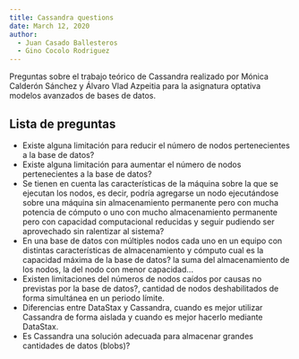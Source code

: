 ```yaml
---
title: Cassandra questions
date: March 12, 2020
author:
  - Juan Casado Ballesteros
  - Gino Cocolo Rodriguez
---
```


Preguntas sobre el trabajo teórico de Cassandra realizado por Mónica Calderón Sánchez y Álvaro Vlad Azpeitia para la asignatura optativa modelos avanzados de bases de datos.

## Lista de preguntas

* Existe alguna limitación para reducir el número de nodos pertenecientes a la base de datos?
* Existe alguna limitación para aumentar el número de nodos pertenecientes a la base de datos?
* Se tienen en cuenta las características de la máquina sobre la que se ejecutan los nodos, es decir, podría agregarse un nodo ejecutándose sobre una máquina sin     almacenamiento permanente pero con mucha potencia de cómputo o uno con mucho almacenamiento permanente pero con capacidad computacional reducidas y seguir pudiendo ser aprovechado sin ralentizar al sistema?
* En una base de datos con múltiples nodos cada uno en un equipo con distintas características de almacenamiento y cómputo cual es la capacidad máxima de la base de datos? la suma del almacenamiento de los nodos, la del nodo con menor capacidad...
* Existen limitaciones del números de nodos caídos por causas no previstas por la base de datos?, cantidad de nodos deshabilitados de forma simultánea en un periodo límite.
* Diferencias entre DataStax y Cassandra, cuando es mejor utilizar Cassandra de forma aislada y cuando es mejor hacerlo mediante DataStax.
* Es Cassandra una solución adecuada para almacenar grandes cantidades de datos (blobs)?
